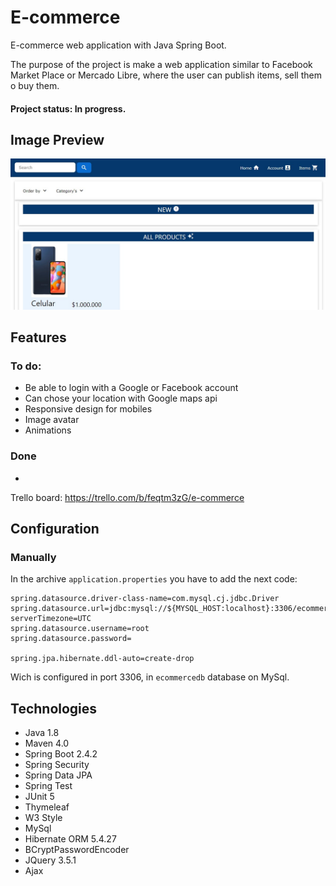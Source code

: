 # E-commerce 

E-commerce web application with Java Spring Boot.

The purpose of the project is make a web application similar to 
Facebook Market Place or Mercado Libre, where the user can publish 
items, sell them o buy them.

#### Project status: In progress.

## Image Preview
![Preview](assets/Preview.jpg)

## Features
### To do:
* Be able to login with a Google or Facebook account
* Can chose your location with Google maps api
* Responsive design for mobiles
* Image avatar
* Animations
 
### Done
*

 Trello board: https://trello.com/b/feqtm3zG/e-commerce

## Configuration
### Manually
In the archive `application.properties` you have to add the next code:
```
spring.datasource.driver-class-name=com.mysql.cj.jdbc.Driver
spring.datasource.url=jdbc:mysql://${MYSQL_HOST:localhost}:3306/ecommercedb?serverTimezone=UTC
spring.datasource.username=root
spring.datasource.password=

spring.jpa.hibernate.ddl-auto=create-drop
```

Wich is configured in port 3306, in `ecommercedb` database on MySql.

## Technologies
* Java 1.8
* Maven 4.0 
* Spring Boot 2.4.2
* Spring Security
* Spring Data JPA
* Spring Test 
* JUnit 5
* Thymeleaf
* W3 Style
* MySql
* Hibernate ORM 5.4.27
* BCryptPasswordEncoder
* JQuery 3.5.1
* Ajax

